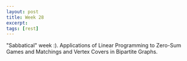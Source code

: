 ```yaml
---
layout: post
title: Week 28
excerpt:
tags: [rest]
---
```


"Sabbatical" week :). Applications of Linear Programming to Zero-Sum Games
and Matchings and Vertex Covers in Bipartite Graphs.
